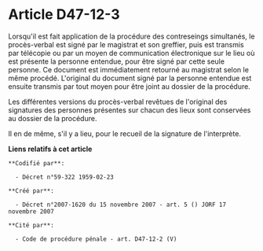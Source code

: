 # Article D47-12-3

Lorsqu'il est fait application de la procédure des contreseings simultanés, le procès-verbal est signé par le magistrat et
son greffier, puis est transmis par télécopie ou par un moyen de communication électronique sur le lieu où est présente la
personne entendue, pour être signé par cette seule personne. Ce document est immédiatement retourné au magistrat selon le
même procédé. L'original du document signé par la personne entendue est ensuite transmis par tout moyen pour être joint au
dossier de la procédure.

Les différentes versions du procès-verbal revêtues de l'original des signatures des personnes présentes sur chacun des lieux
sont conservées au dossier de la procédure.

Il en de même, s'il y a lieu, pour le recueil de la signature de l'interprète.

**Liens relatifs à cet article**

	**Codifié par**:

	  - Décret n°59-322 1959-02-23

	**Créé par**:

	  - Décret n°2007-1620 du 15 novembre 2007 - art. 5 () JORF 17 novembre 2007

	**Cité par**:

	  - Code de procédure pénale - art. D47-12-2 (V)
